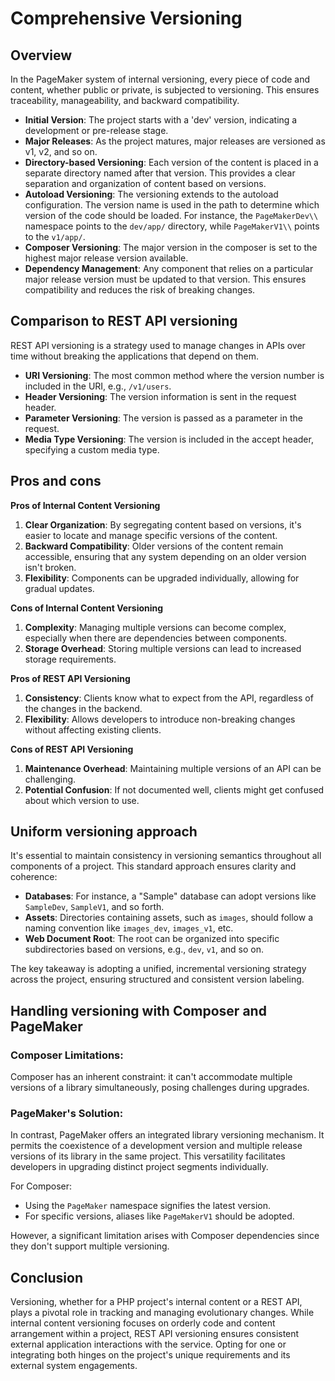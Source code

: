 # Comprehensive Versioning

## Overview

In the PageMaker system of internal versioning, every piece of code and content, whether public or private, is subjected to versioning. This ensures traceability, manageability, and backward compatibility.

- **Initial Version**: The project starts with a 'dev' version, indicating a development or pre-release stage.
- **Major Releases**: As the project matures, major releases are versioned as v1, v2, and so on.
- **Directory-based Versioning**: Each version of the content is placed in a separate directory named after that version. This provides a clear separation and organization of content based on versions.
- **Autoload Versioning**: The versioning extends to the autoload configuration. The version name is used in the path to determine which version of the code should be loaded. For instance, the `PageMakerDev\\` namespace points to the `dev/app/` directory, while `PageMakerV1\\` points to the `v1/app/`.
- **Composer Versioning**: The major version in the composer is set to the highest major release version available.
- **Dependency Management**: Any component that relies on a particular major release version must be updated to that version. This ensures compatibility and reduces the risk of breaking changes.

## Comparison to REST API versioning

REST API versioning is a strategy used to manage changes in APIs over time without breaking the applications that depend on them.

- **URI Versioning**: The most common method where the version number is included in the URI, e.g., `/v1/users`.
- **Header Versioning**: The version information is sent in the request header.
- **Parameter Versioning**: The version is passed as a parameter in the request.
- **Media Type Versioning**: The version is included in the accept header, specifying a custom media type.

## Pros and cons

**Pros of Internal Content Versioning**
1. **Clear Organization**: By segregating content based on versions, it's easier to locate and manage specific versions of the content.
2. **Backward Compatibility**: Older versions of the content remain accessible, ensuring that any system depending on an older version isn't broken.
3. **Flexibility**: Components can be upgraded individually, allowing for gradual updates.

**Cons of Internal Content Versioning**
1. **Complexity**: Managing multiple versions can become complex, especially when there are dependencies between components.
2. **Storage Overhead**: Storing multiple versions can lead to increased storage requirements.

**Pros of REST API Versioning**
1. **Consistency**: Clients know what to expect from the API, regardless of the changes in the backend.
2. **Flexibility**: Allows developers to introduce non-breaking changes without affecting existing clients.

**Cons of REST API Versioning**
1. **Maintenance Overhead**: Maintaining multiple versions of an API can be challenging.
2. **Potential Confusion**: If not documented well, clients might get confused about which version to use.

## Uniform versioning approach

It's essential to maintain consistency in versioning semantics throughout all components of a project. This standard approach ensures clarity and coherence:

- **Databases**: For instance, a "Sample" database can adopt versions like `SampleDev`, `SampleV1`, and so forth.
- **Assets**: Directories containing assets, such as `images`, should follow a naming convention like `images_dev`, `images_v1`, etc.
- **Web Document Root**: The root can be organized into specific subdirectories based on versions, e.g., `dev`, `v1`, and so on.

The key takeaway is adopting a unified, incremental versioning strategy across the project, ensuring structured and consistent version labeling.

## Handling versioning with Composer and PageMaker

### Composer Limitations:
Composer has an inherent constraint: it can't accommodate multiple versions of a library simultaneously, posing challenges during upgrades.

### PageMaker's Solution:
In contrast, PageMaker offers an integrated library versioning mechanism. It permits the coexistence of a development version and multiple release versions of its library in the same project. This versatility facilitates developers in upgrading distinct project segments individually.

For Composer:
- Using the `PageMaker` namespace signifies the latest version.
- For specific versions, aliases like `PageMakerV1` should be adopted.

However, a significant limitation arises with Composer dependencies since they don't support multiple versioning.

## Conclusion

Versioning, whether for a PHP project's internal content or a REST API, plays a pivotal role in tracking and managing evolutionary changes. While internal content versioning focuses on orderly code and content arrangement within a project, REST API versioning ensures consistent external application interactions with the service. Opting for one or integrating both hinges on the project's unique requirements and its external system engagements.

<!-- DSG/ChatGPT 7/26/2023 -->
